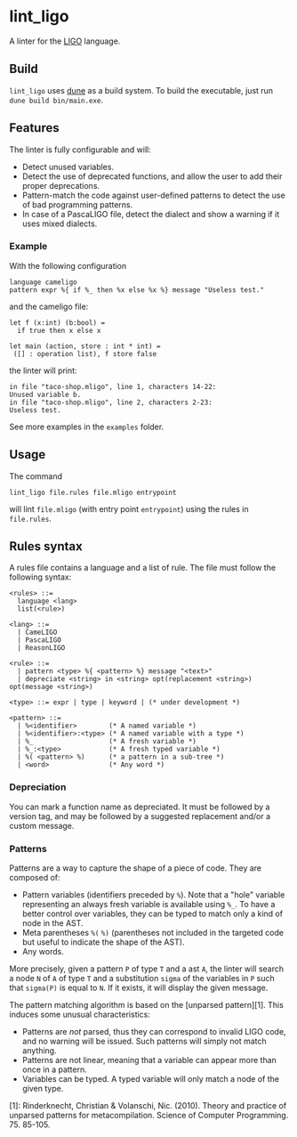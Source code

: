 # lint_ligo

A linter for the [LIGO](https://ligolang.org/) language.

## Build

`lint_ligo` uses [dune](https://github.com/ocaml/dune) as a build system.
To build the executable, just run `dune build bin/main.exe`.

## Features

The linter is fully configurable and will:

* Detect unused variables.
* Detect the use of deprecated functions, and allow the user to add their proper deprecations.
* Pattern-match the code against user-defined patterns to detect the use of bad programming patterns.
* In case of a PascaLIGO file, detect the dialect and show a warning if it uses mixed dialects.

### Example

With the following configuration

```
language cameligo
pattern expr %{ if %_ then %x else %x %} message "Useless test."
```

and the cameligo file:

```
let f (x:int) (b:bool) =
  if true then x else x

let main (action, store : int * int) =
 ([] : operation list), f store false
```

the linter will print:

```
in file "taco-shop.mligo", line 1, characters 14-22:
Unused variable b.
in file "taco-shop.mligo", line 2, characters 2-23:
Useless test.
```

See more examples in the `examples` folder.

## Usage

The command

```
lint_ligo file.rules file.mligo entrypoint
```

will lint `file.mligo` (with entry point `entrypoint`) using the rules in `file.rules`.

## Rules syntax

A rules file contains a language and a list of rule. The file must follow the following syntax:

```
<rules> ::=
  language <lang>
  list(<rule>)

<lang> ::=
  | CameLIGO
  | PascaLIGO
  | ReasonLIGO

<rule> ::=
  | pattern <type> %{ <pattern> %} message "<text>"
  | depreciate <string> in <string> opt(replacement <string>) opt(message <string>)

<type> ::= expr | type | keyword | (* under development *)

<pattern> ::=
  | %<identifier>        (* A named variable *)
  | %<identifier>:<type> (* A named variable with a type *)
  | %_                   (* A fresh variable *)
  | %_:<type>            (* A fresh typed variable *)
  | %( <pattern> %)      (* a pattern in a sub-tree *)
  | <word>               (* Any word *)
```
### Depreciation

You can mark a function name as depreciated. It must be followed by a version tag, and may be followed by a suggested replacement and/or a custom message.

### Patterns

Patterns are a way to capture the shape of a piece of code. They are composed of:

* Pattern variables (identifiers preceded by `%`). Note that a "hole" variable representing an always fresh variable is available using `%_`.
To have a better control over variables, they can be typed to match only a kind of node in the AST.
* Meta parentheses `%(` `%)` (parentheses not included in the targeted code but useful to indicate the shape of the AST).
* Any words.

More precisely, given a pattern `P` of type `T` and a ast `A`, the linter will search a node `N` of `A` of type  `T` and a substitution `sigma` of the variables in `P` such that `sigma(P)` is equal to `N`. If it exists, it will display the given message.

The pattern matching algorithm is based on the [unparsed pattern][1]. This induces some unusual characteristics:

* Patterns are _not_ parsed, thus they can correspond to invalid LIGO code, and no warning will be issued. Such patterns will simply not match anything.
* Patterns are not linear, meaning that a variable can appear more than once in a pattern.
* Variables can be typed. A typed variable will only match a node of the given type.

[1]: Rinderknecht, Christian & Volanschi, Nic. (2010). Theory and practice of unparsed patterns for metacompilation. Science of Computer Programming. 75. 85-105.

